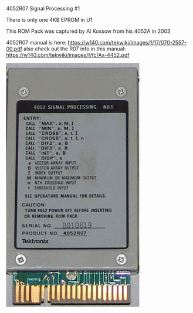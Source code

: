 4052R07 Signal Processing #1 

There is only one 4KB EPROM in U1

This ROM Pack was captured by Al Kossow from his 4052A in 2003

4052R07 manual is here: https://w140.com/tekwiki/images/1/17/070-2557-00.pdf
also check out the R07 info in this manual: https://w140.com/tekwiki/images/f/fc/Ax-4452.pdf

![4052R07 Side Label](./4052R07%20ROM%20Cartridge%20Side%20Label.png)
